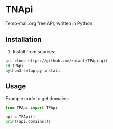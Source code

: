 # TNApi
Temp-mail.org free API, written in Python

## Installation
1. Install from sources:
```bash
git clone https://github.com/katant/TPApi.git
cd TPApi
python3 setup.py install
```

## Usage
Example code to get domains:
```python
from TPApi import TPApi

api = TPApi()
print(api.domains())
```

